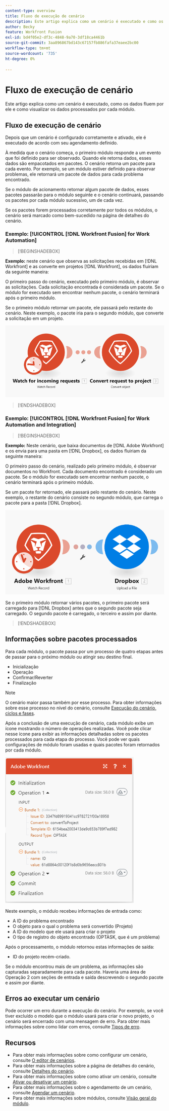 ```yaml
---
content-type: overview
title: Fluxo de execução de cenário
description: Este artigo explica como um cenário é executado e como os dados fluem por ele. Ele também explica onde você pode encontrar informações sobre os dados processados e como lê-los.
author: Becky
feature: Workfront Fusion
exl-id: bd4f05e2-df3c-4848-9a70-3df18ca4461b
source-git-commit: 3aa896867bd143c67157fb886fafa37eaee2bc00
workflow-type: tm+mt
source-wordcount: '735'
ht-degree: 0%

---
```


# Fluxo de execução de cenário

Este artigo explica como um cenário é executado, como os dados fluem por ele e como visualizar os dados processados por cada módulo.

## Fluxo de execução de cenário

Depois que um cenário é configurado corretamente e ativado, ele é executado de acordo com seu agendamento definido.

À medida que o cenário começa, o primeiro módulo responde a um evento que foi definido para ser observado. Quando ele retorna dados, esses dados são empacotados em pacotes. O cenário retorna um pacote para cada evento. Por exemplo, se um módulo estiver definido para observar problemas, ele retornará um pacote de dados para cada problema encontrado.

Se o módulo de acionamento retornar algum pacote de dados, esses pacotes passarão para o módulo seguinte e o cenário continuará, passando os pacotes por cada módulo sucessivo, um de cada vez.

Se os pacotes forem processados corretamente por todos os módulos, o cenário será marcado como bem-sucedido na página de detalhes do cenário.

### Exemplo: [!UICONTROL [!DNL Workfront Fusion] for Work Automation]

>[!BEGINSHADEBOX]

**Exemplo:** neste cenário que observa as solicitações recebidas em [!DNL Workfront] e as converte em projetos [!DNL Workfront], os dados fluiriam da seguinte maneira:

O primeiro passo do cenário, executado pelo primeiro módulo, é observar as solicitações. Cada solicitação encontrada é considerada um pacote. Se o módulo for executado sem encontrar nenhum pacote, o cenário terminará após o primeiro módulo.

Se o primeiro módulo retornar um pacote, ele passará pelo restante do cenário. Neste exemplo, o pacote iria para o segundo módulo, que converte a solicitação em um projeto.

![Fluxo de execução do cenário do Workfront](assets/example-execution-flow-wf-only.png)

>[!ENDSHADEBOX]

### Exemplo: [!UICONTROL [!DNL Workfront Fusion] for Work Automation and Integration]

>[!BEGINSHADEBOX]

**Exemplo:** Neste cenário, que baixa documentos de [!DNL Adobe Workfront] e os envia para uma pasta em [!DNL Dropbox], os dados fluiriam da seguinte maneira:

O primeiro passo do cenário, realizado pelo primeiro módulo, é observar documentos no Workfront. Cada documento encontrado é considerado um pacote. Se o módulo for executado sem encontrar nenhum pacote, o cenário terminará após o primeiro módulo.

Se um pacote for retornado, ele passará pelo restante do cenário. Neste exemplo, o restante do cenário consiste no segundo módulo, que carrega o pacote para a pasta [!DNL Dropbox].

![Fluxo de execução do cenário de integração](assets/example-execution-flow-wf-dropbox.png)

Se o primeiro módulo retornar vários pacotes, o primeiro pacote será carregado para [!DNL Dropbox] antes que o segundo pacote seja carregado. O segundo pacote é carregado, o terceiro e assim por diante.

>[!ENDSHADEBOX]

## Informações sobre pacotes processados

Para cada módulo, o pacote passa por um processo de quatro etapas antes de passar para o próximo módulo ou atingir seu destino final.

* Inicialização
* Operação
* Confirmar/Reverter
* Finalização

>[!NOTE]
>
>O cenário maior passa também por esse processo. Para obter informações sobre esse processo no nível do cenário, consulte [Execução do cenário, ciclos e fases](/help/workfront-fusion/references/scenarios/scenario-execution-cycles-phases.md).

Após a conclusão de uma execução de cenário, cada módulo exibe um ícone mostrando o número de operações realizadas. Você pode clicar nesse ícone para exibir as informações detalhadas sobre os pacotes processados para cada etapa do processo. Você pode ver quais configurações de módulo foram usadas e quais pacotes foram retornados por cada módulo.

![Pacotes processados](assets/Info-processed-bundles.png)

Neste exemplo, o módulo recebeu informações de entrada como:

* A ID do problema encontrado
* O objeto para o qual o problema será convertido (Projeto)
* A ID do modelo que ele usará para criar o projeto
* O tipo de registro do objeto encontrado (OPTASK, que é um problema)

Após o processamento, o módulo retornou estas informações de saída:

* ID do projeto recém-criado.

Se o módulo encontrou mais de um problema, as informações são capturadas separadamente para cada pacote. Haveria uma área de Operação 2 com seções de entrada e saída descrevendo o segundo pacote e assim por diante.

## Erros ao executar um cenário

Pode ocorrer um erro durante a execução do cenário. Por exemplo, se você tiver excluído o modelo que o módulo usará para criar o novo projeto, o cenário será encerrado com uma mensagem de erro. Para obter mais informações sobre como lidar com erros, consulte [Tipos de erro](/help/workfront-fusion/references/errors/error-processing.md).

## Recursos

* Para obter mais informações sobre como configurar um cenário, consulte [O editor de cenários](/help/workfront-fusion/get-started-with-fusion/navigate-fusion/scenario-editor.md).
* Para obter mais informações sobre a página de detalhes do cenário, consulte [Detalhes do cenário](/help/workfront-fusion/get-started-with-fusion/navigate-fusion/scenario-details.md).
* Para obter mais informações sobre como ativar um cenário, consulte [Ativar ou desativar um cenário](/help/workfront-fusion/manage-scenarios/activate-deactivate-scenarios.md).
* Para obter mais informações sobre o agendamento de um cenário, consulte [Agendar um cenário](/help/workfront-fusion/create-scenarios/config-scenarios-settings/schedule-a-scenario.md).
* Para obter mais informações sobre módulos, consulte [Visão geral do módulo](/help/workfront-fusion/get-started-with-fusion/understand-fusion/module-overview.md).
